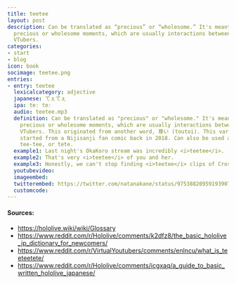 ```yaml
---
title: teetee
layout: post
description: Can be translated as “precious” or “wholesome.” It's meant to describe
  precious or wholesome moments, which are usually interactions between two or more
  VTubers.
categories:
- start
- blog
icon: book
socimage: teetee.png
entries:
- entry: teetee
  lexicalcategory: adjective
  japanese: てぇてぇ
  ipa: teː teː
  audio: teetee.mp3
  definition: Can be translated as "precious" or "wholesome." It's meant to describe
    precious or wholesome moments, which are usually interactions between two or more
    VTubers. This originated from another word, 尊い (toutoi). This variation may have
    started from a Nijisanji fan comic back in 2018. Can also be used as ていてい (teitei),
    tee-tee, or tete.
  example1: Last night's OkaKoro stream was incredibly <i>teetee</i>.
  example2: That's very <i>teetee</i> of you and her.
  example3: Honestly, we can't stop finding <i>teetee</i> clips of Crossick.
  youtubevideo: 
  imageembed: 
  twitterembed: https://twitter.com/natanakane/status/975388209591939075
  customcode:
---
```


#### Sources:
- <https://hololive.wiki/wiki/Glossary>
- <https://www.reddit.com/r/Hololive/comments/k2dfz8/the_basic_hololive_jp_dictionary_for_newcomers/>
- <https://www.reddit.com/r/VirtualYoutubers/comments/enlncu/what_is_teeteetete/>
- <https://www.reddit.com/r/Hololive/comments/icgxaq/a_guide_to_basic_written_hololive_japanese/>
